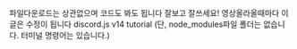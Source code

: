 파일다운로드는 상관없으며 코드도 봐도 됩니다
잘보고 잘쓰세요!
영상올라올때마다 이 글은 수정이 됩니다
discord.js v14 tutorial
(단, node_modules파일 폴더는 없습니다. 터미널 명령어는 있습니다.)
